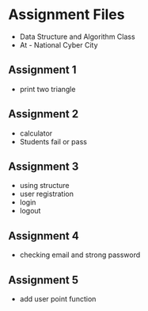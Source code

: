 # Assignment Files

- Data Structure and Algorithm Class
- At - National Cyber City

## Assignment 1
- print two triangle

## Assignment 2
- calculator
- Students fail or pass 

## Assignment 3
- using structure
- user registration
- login
- logout

## Assignment 4
- checking email and strong password

## Assignment 5
- add user point function
